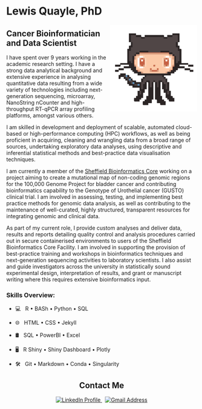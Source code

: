 # Lewis Quayle, PhD

<img align='right' src="https://raw.githubusercontent.com/iCharlesZ/FigureBed/master/img/octocat.gif" width="230">

## Cancer Bioinformatician and Data Scientist

I have spent over 9 years working in the academic research setting. I have a strong data analytical background and extensive experience in analysing quantitative data resulting from a wide variety of technologies including next-generation sequencing, microarray, NanoString nCounter and high-throughput RT-qPCR array profiling platforms, amongst various others.

I am skilled in development and deployment of scalable, automated cloud-based or high-performance computing (HPC) workflows, as well as being proficient in acquiring, cleaning and wrangling data from a broad range of sources, undertaking exploratory data analyses, using descriptive and inferential statistical methods and best-practice data visualisation techniques.

I am currently a member of the <a href="https://sbc.shef.ac.uk./" target="_blank">Sheffield Bioinformatics Core</a> working on a project aiming to create a mutational map of non-coding genomic regions for the 100,000 Genome Project for bladder cancer and contributing bioinformatics capability to the Genotype of Urothelial cancer (GUSTO) clinical trial. I am involved in assessing, testing, and implementing best practice methods for genomic data analysis, as well as contributing to the maintenance of well-curated, highly structured, transparent resources for integrating genomic and clinical data.

As part of my current role, I provide custom analyses and deliver data, results and reports detailing quality control and analysis procedures carried out in secure containerised environments to users of the Sheffield Bioinformatics Core Facility. I am involved in supporting the provision of best-practice training and workshops in bioinformatics techniques and next-generation sequencing activities to laboratory scientists. I also assist and guide investigators across the university in statistically sound experimental design, interpretation of results, and grant or manuscript writing where this requires extensive bioinformatics input.

### Skills Overview:

- &#x1F4BB; &nbsp; R • BASh • Python • SQL

- &#x1F310; &nbsp; HTML • CSS • Jekyll

- &#x1F6E2; &nbsp; SQL • PowerBI • Excel

- &#x1F5A5; &nbsp; R Shiny • Shiny Dashboard • Plotly

- &#x1F6E0; &nbsp; Git • Markdown • Conda • Singularity

<h2 align="center">Contact Me</h2>

<p align="center">
  
  <a  href="https://www.linkedin.com/in/lewis-quayle" target="_blank" >
    <img src="https://www.vectorlogo.zone/logos/linkedin/linkedin-icon.svg" alt="LinkedIn Profile" height="30" width="30">
  </a>
  &nbsp;
  <a  href="mailto:drlquayle@gmail.com" target="_blank" >
    <img src="https://www.vectorlogo.zone/logos/gmail/gmail-icon.svg" alt="Gmail Address" height="30" width="30">
  </a>
  
